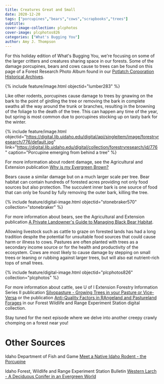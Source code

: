 ```yaml
---
title: Creatures Great and Small
date: 2020-12-20
tags: ["porcupines","bears","cows","scrapbooks","trees"]
subtitle: 
cover-image-collection: plcphotos
cover-image: plcphotos826
categories: ["What's Bugging You"]
author: Amy J. Thompson
---
```


For this holiday edition of What's Bugging You, we're focusing on some of the larger critters and creatures sharing space in our forests. Some of the damage porcupines, bears and cows cause to trees can be found on this page of a Forest Research Photo Album found in our [Potlatch Corporation Historical Archives](https://archiveswest.orbiscascade.org/ark:/80444/xv40829/).

{% include feature/image.html objectid="lumber283" %}

Like other rodents, porcupines cause damage to trees by gnawing on the bark to the point of girdling the tree or removing the bark in complete swaths all the way around the trunk or branches, resulting in the browning of the foliage to the death of the tree. This can happen any time of the year, but spring is most common due to porcupines stocking up on tasty bark for the winter. 

{% include feature/image.html objectid="https://digital.lib.uidaho.edu/digital/api/singleitem/image/forestryresearch/776/default.jpg" link="https://digital.lib.uidaho.edu/digital/collection/forestryresearch/id/776" caption="Porcupine emerging from behind a tree" %}

For more information about rodent damage, see the Agricultural and Extension publication [Why is my Evergreen Brown?](https://digital.lib.uidaho.edu/digital/collection/ui_ep/id/20769/rec/12)

Bears cause a similar damage but on a much larger scale per tree. Bear habitat can contain hundreds of forested acres providing not only food sources but also protection. The succulent inner bark is one source of food that can only be found by fully removing the outer bark, killing the tree. 

{% include feature/digital-image.html objectid="stonebraker570" collection="stonebraker" %}

For more information about bears, see the Agricultural and Extension publication [A Private Landowner's Guide to Managing Black Bear Habitat](https://digital.lib.uidaho.edu/digital/collection/ui_ep/id/24417).

Allowing livestock such as cattle to graze on forested lands has had a long tradition despite the potential for unsuitable food sources that could cause harm or illness to cows. Pastures are often planted with trees as a secondary income source or for the health and productivity of the ecosystem. Cows are most likely to cause damage by stepping on small trees or leaning or rubbing against larger trees, but will also eat nutrient-rich tops of small trees.

{% include feature/digital-image.html objectid="plcphotos826" collection="plcphotos" %}

For more information about cattle, see U of I Extension Forestry Information Series II publication [Silvopasture - Growing Trees in your Pasture or Vice-Versa](https://www.uidaho.edu/-/media/UIdaho-Responsive/Files/Extension/topic/forestry/FM52-Silvopasture-Growing-Trees-in-Your-Pasture-or-Visa-Versa.pdf) or the publication [Anti-Quality Factors in RAngeland and Pastureland Forages](https://digital.lib.uidaho.edu/digital/collection/fwres/id/46) in our Forest Wildlife and Range Experiment Station digital collection. 

Stay tuned for the next episode where we delve into another creepy crawly chomping on a forest near you!

# Other Sources

Idaho Department of Fish and Game [Meet a Native Idaho Rodent - the Porcupine](https://idfg.idaho.gov/press/meet-native-idaho-rodent-porcupine)

Idaho Forest, Wildlife and Range Experiment Station Bulletin [Western Larch - A Deciduous Conifer in an Evergreen World](https://www.uidaho.edu/-/media/UIdaho-Responsive/Files/Extension/topic/forestry/Western-Larch-A-Deciduous-Conifer-in-an-Evergreen-World.pdf)
